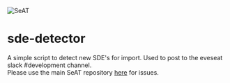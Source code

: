 ![SeAT](http://i.imgur.com/aPPOxSK.png)
# sde-detector

A simple script to detect new SDE's for import. Used to post to the eveseat slack #development channel.  
Please use the main SeAT repository [here](https://github.com/eveseat/seat) for issues.

